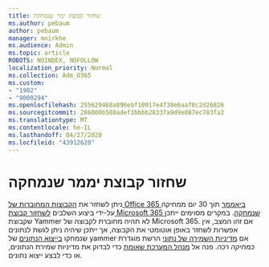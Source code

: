 ```yaml
---
title: שחזור קבוצת ימר שנמחקה
ms.author: pebaum
author: pebaum
manager: mnirkhe
ms.audience: Admin
ms.topic: article
ROBOTS: NOINDEX, NOFOLLOW
localization_priority: Normal
ms.collection: Adm_O365
ms.custom:
- "1902"
- "9000294"
ms.openlocfilehash: 255629468a896ebf10917e4738e6aaf8c2d26826
ms.sourcegitcommit: 286000b588adef1bbbb28337a9d9e087ec783fa2
ms.translationtype: MT
ms.contentlocale: he-IL
ms.lasthandoff: 04/27/2020
ms.locfileid: "43912620"
---
```

# <a name="restore-a-deleted-yammer-group"></a>שחזור קבוצת יממר שנמחקה

ניתן לשחזר את [הקבוצות המחוברות של Office 365 ביאממר](https://docs.microsoft.com/yammer/manage-yammer-groups/yammer-and-office-365-groups) תוך 30 יום ממחיקה על-ידי ביצוע השלבים [לשחזור קבוצת Microsoft 365 שנמחקה](https://docs.microsoft.com/office365/admin/create-groups/restore-deleted-group).
במקרים מסוימים ייתכן שקבוצת Yammer לא תהיה מחוברת לקבוצה של Microsoft 365. אם זהו המצב, אין אפשרות לשחזר באופן אוטומטי את הקבוצה, אך ייתכן שיהיה ניתן לגשת לנתונים שנמחקו [בייצוא הנתונים](https://docs.microsoft.com/yammer/manage-security-and-compliance/export-yammer-enterprise-data) של yammer אם [מדיניות השמירה של נתוני](https://docs.microsoft.com/yammer/manage-security-and-compliance/manage-data-compliance) הרשת מוגדרת *כמחיקה רכה*. פנה אל [מנהל המערכת שאומת](https://docs.microsoft.com/yammer/manage-yammer-users/manage-yammer-admins) כדי לבדוק את מדיניות שמירת הנתונים, או כדי לבצע ייצוא נתונים.

